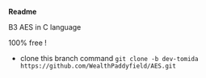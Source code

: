 **Readme**

B3
AES in C language

100% free !

 - clone this branch command
`git clone -b dev-tomida https://github.com/WealthPaddyfield/AES.git`
